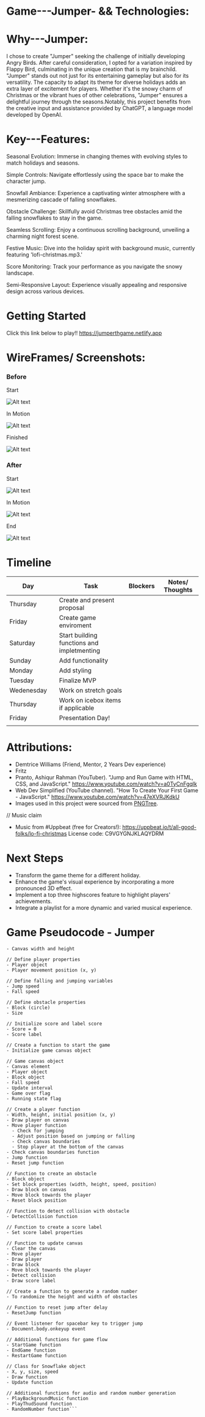# Game---Jumper- && Technologies:

# Why---Jumper:
I chose to create "Jumper" seeking the challenge of initially developing Angry Birds. After careful consideration, I opted for a variation inspired by Flappy Bird, culminating in the unique creation that is my brainchild. "Jumper" stands out not just for its entertaining gameplay but also for its versatility. The capacity to adapt its theme for diverse holidays adds an extra layer of excitement for players. Whether it's the snowy charm of Christmas or the vibrant hues of other celebrations, "Jumper" ensures a delightful journey through the seasons.Notably, this project benefits from the creative input and assistance provided by ChatGPT, a language model developed by OpenAI.

# Key---Features:

Seasonal Evolution: Immerse in changing themes with evolving styles to match holidays and seasons.

Simple Controls: Navigate effortlessly using the space bar to make the character jump.

Snowfall Ambiance: Experience a captivating winter atmosphere with a mesmerizing cascade of falling snowflakes.

Obstacle Challenge: Skillfully avoid Christmas tree obstacles amid the falling snowflakes to stay in the game.

Seamless Scrolling: Enjoy a continuous scrolling background, unveiling a charming night forest scene.

Festive Music: Dive into the holiday spirit with background music, currently featuring 'lofi-christmas.mp3.'

Score Monitoring: Track your performance as you navigate the snowy landscape.

Semi-Responsive Layout: Experience visually appealing and responsive design across various devices.

# Getting Started
Click this link below to play!!
https://jumperthgame.netlify.app

# WireFrames/ Screenshots: 
### Before

Start

 ![Alt text](<assets/Game (Start).png>)

In Motion 

![Alt text](<assets/Game (in Motion).png>)

Finished 

![Alt text](<assets/Game (End).png>)

### After

 Start 

![Alt text](<assets/Finished  (Start).png>)

  In Motion 
 
 ![Alt text](<assets/Finished (In Motion).png>)

End 

![Alt text](<assets/Finished (End).png>)

# Timeline

| Day        |   | Task                               | Blockers | Notes/ Thoughts |
|------------|---|------------------------------------|----------|-----------------|
| Thursday   |   | Create and present proposal        |          |                 |
| Friday     |   | Create game enviroment         |          |                 |
| Saturday   |   | Start building functions and impletmenting            |          |                 |
| Sunday     |   | Add functionality                  |          |                 |
| Monday     |   | Add styling                        |          |                 |
| Tuesday    |   | Finalize MVP                       |          |                 |
| Wedenesday |   | Work on stretch goals              |          |                 |
| Thursday   |   | Work on icebox items if applicable |          |                 |
| Friday     |   | Presentation Day!                  |          |                 |
|            |   |                                    |          |                 |

# Attributions:
- Demtrice Williams (Friend, Mentor, 2 Years Dev experience)
- Fritz 
- Pranto, Ashiqur Rahman (YouTuber). "Jump and Run Game with HTML, CSS, and JavaScript." https://www.youtube.com/watch?v=a0TyCnFgqlk
- Web Dev Simplified (YouTube channel). "How To Create Your First Game - JavaScript." https://www.youtube.com/watch?v=47eXVRJKdkU 
- Images used in this project were sourced from [PNGTree](https://pngtree.com/). 

// Music claim
- Music from #Uppbeat (free for Creators!):
https://uppbeat.io/t/all-good-folks/lo-fi-christmas
License code: C9VGYGNJKLAQYDRM

# Next Steps

- Transform the game theme for a different holiday.
- Enhance the game's visual experience by incorporating a more pronounced 3D effect.
- Implement a top three highscores feature to highlight players' achievements.
- Integrate a playlist for a more dynamic and varied musical experience.


# Game Pseudocode - Jumper
```// Define canvas dimensions
- Canvas width and height

// Define player properties
- Player object
- Player movement position (x, y)

// Define falling and jumping variables
- Jump speed
- Fall speed

// Define obstacle properties 
- Block (circle)
- Size 

// Initialize score and label score 
- Score = 0
- Score label

// Create a function to start the game
- Initialize game canvas object

// Game canvas object
- Canvas element
- Player object
- Block object
- Fall speed
- Update interval
- Game over flag
- Running state flag

// Create a player function
- Width, height, initial position (x, y)
- Draw player on canvas
- Move player function
  - Check for jumping
  - Adjust position based on jumping or falling
  - Check canvas boundaries
  - Stop player at the bottom of the canvas
- Check canvas boundaries function
- Jump function
- Reset jump function

// Function to create an obstacle
- Block object
- Set block properties (width, height, speed, position)
- Draw block on canvas
- Move block towards the player
- Reset block position

// Function to detect collision with obstacle
- DetectCollision function

// Function to create a score label
- Set score label properties

// Function to update canvas
- Clear the canvas
- Move player
- Draw player
- Draw block
- Move block towards the player
- Detect collision
- Draw score label

// Create a function to generate a random number
- To randomize the height and width of obstacles

// Function to reset jump after delay
- ResetJump function

// Event listener for spacebar key to trigger jump
- Document.body.onkeyup event

// Additional functions for game flow
- StartGame function
- EndGame function
- RestartGame function

// Class for Snowflake object
- X, y, size, speed
- Draw function
- Update function

// Additional functions for audio and random number generation
- PlayBackgroundMusic function
- PlayThudSound function
- RandomNumber function```
